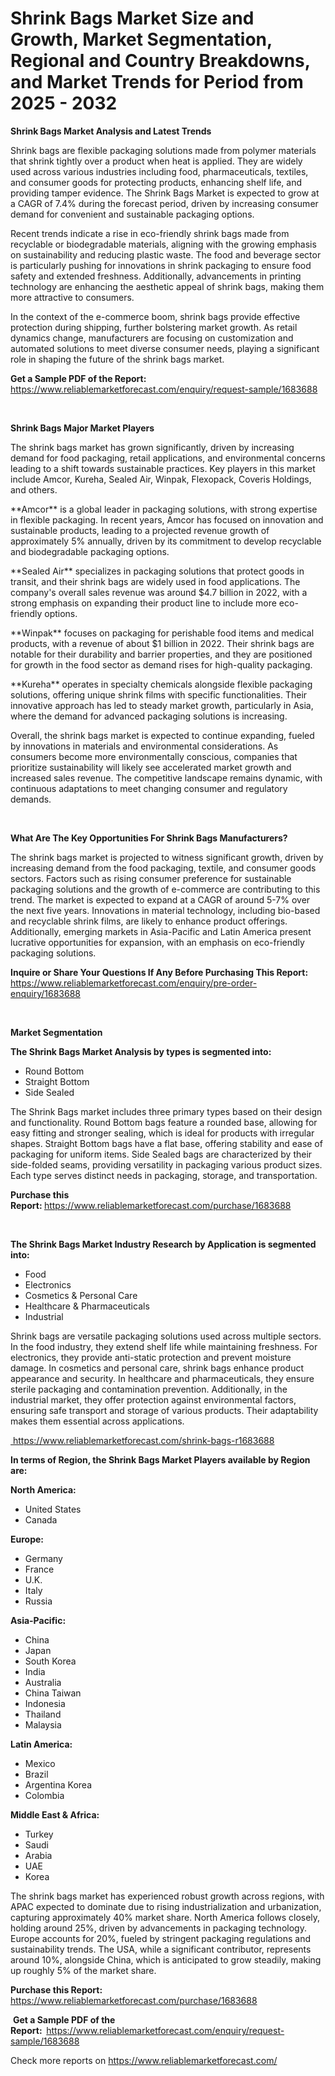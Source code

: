 <p><h1>Shrink Bags Market Size and Growth, Market Segmentation, Regional and Country Breakdowns, and Market Trends for Period from 2025 -  2032</h1></p><p><strong>Shrink Bags Market Analysis and Latest Trends</strong></p>
<p><p>Shrink bags are flexible packaging solutions made from polymer materials that shrink tightly over a product when heat is applied. They are widely used across various industries including food, pharmaceuticals, textiles, and consumer goods for protecting products, enhancing shelf life, and providing tamper evidence. The Shrink Bags Market is expected to grow at a CAGR of 7.4% during the forecast period, driven by increasing consumer demand for convenient and sustainable packaging options.</p><p>Recent trends indicate a rise in eco-friendly shrink bags made from recyclable or biodegradable materials, aligning with the growing emphasis on sustainability and reducing plastic waste. The food and beverage sector is particularly pushing for innovations in shrink packaging to ensure food safety and extended freshness. Additionally, advancements in printing technology are enhancing the aesthetic appeal of shrink bags, making them more attractive to consumers.</p><p>In the context of the e-commerce boom, shrink bags provide effective protection during shipping, further bolstering market growth. As retail dynamics change, manufacturers are focusing on customization and automated solutions to meet diverse consumer needs, playing a significant role in shaping the future of the shrink bags market.</p></p>
<p><strong>Get a Sample PDF of the Report:&nbsp;</strong> <a href="https://www.reliablemarketforecast.com/enquiry/request-sample/1683688?utm_campaign=3512&utm_medium=2&utm_source=Github&utm_content=ia&utm_term=05042025&utm_id=shrink-bags">https://www.reliablemarketforecast.com/enquiry/request-sample/1683688</a></p>
<p>&nbsp;</p>
<p><strong>Shrink Bags Major Market Players</strong></p>
<p><p>The shrink bags market has grown significantly, driven by increasing demand for food packaging, retail applications, and environmental concerns leading to a shift towards sustainable practices. Key players in this market include Amcor, Kureha, Sealed Air, Winpak, Flexopack, Coveris Holdings, and others.</p><p>**Amcor** is a global leader in packaging solutions, with strong expertise in flexible packaging. In recent years, Amcor has focused on innovation and sustainable products, leading to a projected revenue growth of approximately 5% annually, driven by its commitment to develop recyclable and biodegradable packaging options.</p><p>**Sealed Air** specializes in packaging solutions that protect goods in transit, and their shrink bags are widely used in food applications. The company's overall sales revenue was around $4.7 billion in 2022, with a strong emphasis on expanding their product line to include more eco-friendly options.</p><p>**Winpak** focuses on packaging for perishable food items and medical products, with a revenue of about $1 billion in 2022. Their shrink bags are notable for their durability and barrier properties, and they are positioned for growth in the food sector as demand rises for high-quality packaging.</p><p>**Kureha** operates in specialty chemicals alongside flexible packaging solutions, offering unique shrink films with specific functionalities. Their innovative approach has led to steady market growth, particularly in Asia, where the demand for advanced packaging solutions is increasing.</p><p>Overall, the shrink bags market is expected to continue expanding, fueled by innovations in materials and environmental considerations. As consumers become more environmentally conscious, companies that prioritize sustainability will likely see accelerated market growth and increased sales revenue. The competitive landscape remains dynamic, with continuous adaptations to meet changing consumer and regulatory demands.</p></p>
<p>&nbsp;</p>
<p><strong>What Are The Key Opportunities For Shrink Bags Manufacturers?</strong></p>
<p><p>The shrink bags market is projected to witness significant growth, driven by increasing demand from the food packaging, textile, and consumer goods sectors. Factors such as rising consumer preference for sustainable packaging solutions and the growth of e-commerce are contributing to this trend. The market is expected to expand at a CAGR of around 5-7% over the next five years. Innovations in material technology, including bio-based and recyclable shrink films, are likely to enhance product offerings. Additionally, emerging markets in Asia-Pacific and Latin America present lucrative opportunities for expansion, with an emphasis on eco-friendly packaging solutions.</p></p>
<p><strong>Inquire or Share Your Questions If Any Before Purchasing This Report:</strong> <a href="https://www.reliablemarketforecast.com/enquiry/pre-order-enquiry/1683688?utm_campaign=3512&utm_medium=2&utm_source=Github&utm_content=ia&utm_term=05042025&utm_id=shrink-bags">https://www.reliablemarketforecast.com/enquiry/pre-order-enquiry/1683688</a></p>
<p>&nbsp;</p>
<p><strong>Market Segmentation</strong></p>
<p><strong>The Shrink Bags Market Analysis by types is segmented into:</strong></p>
<p><ul><li>Round Bottom</li><li>Straight Bottom</li><li>Side Sealed</li></ul></p>
<p><p>The Shrink Bags market includes three primary types based on their design and functionality. Round Bottom bags feature a rounded base, allowing for easy fitting and stronger sealing, which is ideal for products with irregular shapes. Straight Bottom bags have a flat base, offering stability and ease of packaging for uniform items. Side Sealed bags are characterized by their side-folded seams, providing versatility in packaging various product sizes. Each type serves distinct needs in packaging, storage, and transportation.</p></p>
<p><strong>Purchase this Report:&nbsp;</strong><a href="https://www.reliablemarketforecast.com/purchase/1683688?utm_campaign=3512&utm_medium=2&utm_source=Github&utm_content=ia&utm_term=05042025&utm_id=shrink-bags">https://www.reliablemarketforecast.com/purchase/1683688</a></p>
<p>&nbsp;</p>
<p><strong>The Shrink Bags Market Industry Research by Application is segmented into:</strong></p>
<p><ul><li>Food</li><li>Electronics</li><li>Cosmetics & Personal Care</li><li>Healthcare & Pharmaceuticals</li><li>Industrial</li></ul></p>
<p><p>Shrink bags are versatile packaging solutions used across multiple sectors. In the food industry, they extend shelf life while maintaining freshness. For electronics, they provide anti-static protection and prevent moisture damage. In cosmetics and personal care, shrink bags enhance product appearance and security. In healthcare and pharmaceuticals, they ensure sterile packaging and contamination prevention. Additionally, in the industrial market, they offer protection against environmental factors, ensuring safe transport and storage of various products. Their adaptability makes them essential across applications.</p></p>
<p><a href="https://www.reliablemarketforecast.com/shrink-bags-r1683688?utm_campaign=3512&utm_medium=2&utm_source=Github&utm_content=ia&utm_term=05042025&utm_id=shrink-bags">&nbsp;https://www.reliablemarketforecast.com/shrink-bags-r1683688</a></p>
<p><strong>In terms of Region, the Shrink Bags Market Players available by Region are:</strong></p>
<p>
    <p> <strong> North America: </strong>
        <ul>
            <li>United States</li>
            <li>Canada</li>
        </ul>
        </p> 
    <p> <strong> Europe: </strong>
        <ul>
            <li>Germany</li>
            <li>France</li>
            <li>U.K.</li>
            <li>Italy</li>
            <li>Russia</li>
        </ul>
        </p> 
    <p> <strong> Asia-Pacific: </strong>
        <ul>
            <li>China</li>
            <li>Japan</li>
            <li>South Korea</li>
            <li>India</li>
            <li>Australia</li>
            <li>China Taiwan</li>
            <li>Indonesia</li>
            <li>Thailand</li>
            <li>Malaysia</li>
        </ul>
        </p> 
    <p> <strong> Latin America: </strong>
        <ul>
            <li>Mexico</li>
            <li>Brazil</li>
            <li>Argentina Korea</li>
            <li>Colombia</li>
        </ul>
        </p> 
    <p> <strong> Middle East & Africa: </strong>
        <ul>
            <li>Turkey</li>
            <li>Saudi</li>
            <li>Arabia</li>
            <li>UAE</li>
            <li>Korea</li>
        </ul>
    </p>
    </p>
<p><p>The shrink bags market has experienced robust growth across regions, with APAC expected to dominate due to rising industrialization and urbanization, capturing approximately 40% market share. North America follows closely, holding around 25%, driven by advancements in packaging technology. Europe accounts for 20%, fueled by stringent packaging regulations and sustainability trends. The USA, while a significant contributor, represents around 10%, alongside China, which is anticipated to grow steadily, making up roughly 5% of the market share.</p></p>
<p><strong>Purchase this Report: </strong><a href="https://www.reliablemarketforecast.com/purchase/1683688?utm_campaign=3512&utm_medium=2&utm_source=Github&utm_content=ia&utm_term=05042025&utm_id=shrink-bags">https://www.reliablemarketforecast.com/purchase/1683688</a></p>
<p>&nbsp;<strong>Get a Sample PDF of the Report:&nbsp;&nbsp;</strong><a href="https://www.reliablemarketforecast.com/enquiry/request-sample/1683688?utm_campaign=3512&utm_medium=2&utm_source=Github&utm_content=ia&utm_term=05042025&utm_id=shrink-bags">https://www.reliablemarketforecast.com/enquiry/request-sample/1683688</a></p>
<p><strong></strong></p>
<p>Check more reports on <a href="https://www.reliablemarketforecast.com/?utm_campaign=3512&utm_medium=2&utm_source=Github&utm_content=ia&utm_term=05042025&utm_id=shrink-bags">https://www.reliablemarketforecast.com/</a></p>